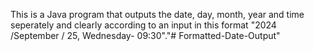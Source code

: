This is a Java program that outputs the date, day, month, year and time seperately and clearly according to an input in this format "2024 /September / 25, Wednesday- 09:30"."# Formatted-Date-Output" 
